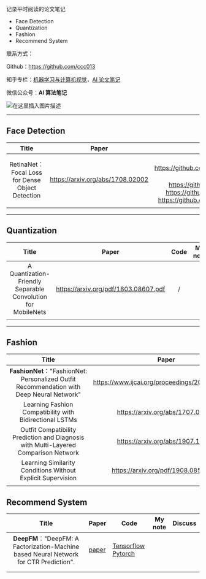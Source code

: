 记录平时阅读的论文笔记

- Face Detection
- Quantization
- Fashion
- Recommend System



联系方式：

Github：https://github.com/ccc013

知乎专栏：[机器学习与计算机视觉](https://www.zhihu.com/column/c_1060581544644718592)，[AI 论文笔记](https://www.zhihu.com/column/c_1364201355796656128)

微信公众号：**AI 算法笔记**

![在这里插入图片描述](https://img-blog.csdnimg.cn/2021041115112033.jpeg#pic_center)

------

## Face Detection

|                      Title                       |              Paper               |                             Code                             | My note                                           | Discuss |
| :----------------------------------------------: | :------------------------------: | :----------------------------------------------------------: | ------------------------------------------------- | ------- |
| RetinaNet：Focal Loss for Dense Object Detection | https://arxiv.org/abs/1708.02002 | 官方 github：https://github.com/facebookresearch/detectron tensorflow：https://github.com/tensorflow/models https://github.com/fizyr/keras-retinanet https://github.com/yhenon/pytorch-retinanet | https://mp.weixin.qq.com/s/6ivSPTfF_h6eMyE7h18hUQ |         |
|                                                  |                                  |                                                              |                                                   |         |





------

## Quantization

|                            Title                             |                Paper                 | Code | My note | Discuss |
| :----------------------------------------------------------: | :----------------------------------: | :--: | ------- | ------- |
| A Quantization-Friendly Separable Convolution for MobileNets | https://arxiv.org/pdf/1803.08607.pdf |  /   |         |         |
|                                                              |                                      |      |         |         |









------

## Fashion

|                            Title                             |                      Paper                      |                           Code                           | My note                                                      | Discuss                                                   |
| :----------------------------------------------------------: | :---------------------------------------------: | :------------------------------------------------------: | ------------------------------------------------------------ | --------------------------------------------------------- |
| **FashionNet**："FashionNet: Personalized Outfit Recommendation with Deep Neural Network" | https://www.ijcai.org/proceedings/2017/0239.pdf |                            /                             | https://github.com/ccc013/paper_reading/blob/master/fashion/FashionNet%20%E8%AE%BA%E6%96%87%E7%AC%94%E8%AE%B0.md | [issue](https://github.com/ccc013/paper_reading/issues/1) |
|   Learning Fashion Compatibility with Bidirectional LSTMs    |        https://arxiv.org/abs/1707.05691         |            https://github.com/xthan/polyvore             | https://mp.weixin.qq.com/s?__biz=MzkwMzEyNDgyMA==&mid=2247483874&idx=1&sn=ee302ebc030f0da7775328699af9128d&chksm=c09a43d9f7edcacf76df3961c438c9e3a627dc8a91aaafb6303f6b5345e3336dec77b90d296a&token=1862930471&lang=zh_CN#rd |                                                           |
| Outfit Compatibility Prediction and Diagnosis with Multi-Layered Comparison Network |        https://arxiv.org/abs/1907.11496         |  https://github.com/WangXin93/fashion_compatibility_mcn  | https://mp.weixin.qq.com/s/LTkP8RHfJHKHfcUNxqH2qw            |                                                           |
| Learning Similarity Conditions Without Explicit Supervision  |      https://arxiv.org/pdf/1908.08589.pdf       | https://github.com/rxtan2/Learning-Similarity-Conditions | https://github.com/ccc013/paper_reading/blob/master/fashion/Learning%20Similarity%20Conditions%20Without%20Explicit%20Supervision.md |                                                           |
|                                                              |                                                 |                                                          |                                                              |                                                           |





## Recommend System

|                            Title                             | Paper                                                    | Code                                                         | My note | Discuss |
| :----------------------------------------------------------: | -------------------------------------------------------- | ------------------------------------------------------------ | ------- | ------- |
| **DeepFM**："DeepFM: A Factorization-Machine based Neural Network for CTR Prediction". | [paper](https://www.ijcai.org/proceedings/2017/0239.pdf) | [Tensorflow](https://github.com/ChenglongChen/tensorflow-DeepFM) [Pytorch](https://github.com/nzc/dnn_ctr) |         |         |
|                                                              |                                                          |                                                              |         |         |
|                                                              |                                                          |                                                              |         |         |



